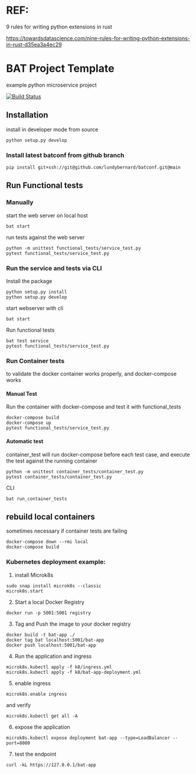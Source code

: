 # REF:
9 rules for writing python extensions in rust

https://towardsdatascience.com/nine-rules-for-writing-python-extensions-in-rust-d35ea3a4ec29

# BAT Project Template
example python microservice project

[![Build Status](https://travis-ci.org/lundybernard/project_template.svg?branch=master)](https://travis-ci.org/lundybernard/project_template)

## Installation
install in developer mode from source

```
python setup.py develop
```

### Install latest batconf from github branch

```
pip install git+ssh://git@github.com/lundybernard/batconf.git@main
```

## Run Functional tests

### Manually
start the web server on local host

```
bat start
```

run tests against the web server

```
python -m unittest functional_tests/service_test.py
pytest functional_tests/service_test.py
```

### Run the service and tests via CLI
Install the package

```
python setup.py install
python setup.py develop
```

start webserver with cli

```
bat start
```

Run functional tests

```
bat test service
pytest functional_tests/service_test.py
```

### Run Container tests
to validate the docker container works properly, and docker-compose works

#### Manual Test
Run the container with docker-compose and test it with functional_tests

```
docker-compose build
docker-compose up
pytest functional_tests/service_test.py
```

#### Automatic test
container_test will run docker-compose before each test case,
and execute the test against the running container

```
python -m unittest container_tests/container_test.py
pytest container_tests/container_test.py

```

CLI

```
bat run_container_tests
```


## rebuild local containers
sometimes necessary if container tests are failing
```
docker-compose down --rmi local
docker-compose build
```


### Kubernetes deployment example:
1. install Microk8s
```
sudo snap install microk8s --classic
microk8s.start
```

2. Start a local Docker Registry
```
docker run -p 5001:5001 registry
```

3. Tag and Push the image to your docker registry
```
docker build -t bat-app ./
docker tag bat localhost:5001/bat-app
docker push localhost:5001/bat-app
```

4. Run the application and ingress
```
microk8s.kubectl apply -f k8/ingress.yml
microk8s.kubectl apply -f k8/bat-app-deployment.yml
```

5. enable ingress
```
microk8s.enable ingress
```
and verify
```
microk8s.kubectl get all -A
```

6. expose the application
```
microk8s.kubectl expose deployment bat-app --type=LoadBalancer --port=8080
```

7. test the endpoint
```
curl -kL https://127.0.0.1/bat-app
```
